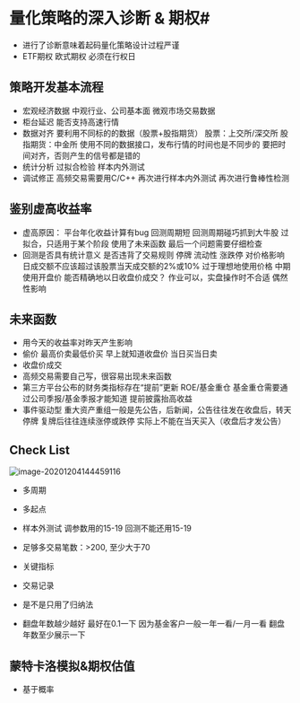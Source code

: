 # 量化策略的深入诊断 & 期权#

+ 进行了诊断意味着起码量化策略设计过程严谨
+ ETF期权 欧式期权 必须在行权日

## 策略开发基本流程 ##

+ 宏观经济数据
  中观行业、公司基本面
  微观市场交易数据
+ 柜台延迟 能否支持高速行情
+ 数据对齐
  要利用不同标的的数据（股票+股指期货）
  股票：上交所/深交所
  股指期货：中金所
  使用不同的数据接口，发布行情的时间也是不同步的
  要把时间对齐，否则产生的信号都是错的
+ 统计分析
  过拟合检验
  样本内外测试
+ 调试修正
  高频交易需要用C/C++
  再次进行样本内外测试
  再次进行鲁棒性检测

## 鉴别虚高收益率 ##

+ 虚高原因：
  平台年化收益计算有bug
  回测周期短
  回测周期碰巧抓到大牛股
  过拟合，只适用于某个阶段
  使用了未来函数
  	最后一个问题需要仔细检查
+ 回测是否具有统计意义
  是否违背了交易规则 停牌
  流动性 涨跌停 对价格影响  日成交额不应该超过该股票当天成交额的2%或10%
  过于理想地使用价格
  	中期使用开盘价
  	能否精确地以日收盘价成交？
  		作业可以，实盘操作时不合适
  偶然性影响

## 未来函数 ##

+ 用今天的收益率对昨天产生影响
+ 偷价
  最高价卖最低价买
  早上就知道收盘价
  当日买当日卖
+ 收盘价成交
+ 高频交易需要自己写，很容易出现未来函数
+ 第三方平台公布的财务类指标存在“提前”更新
  ROE/基金重仓  基金重仓需要通过公司季报/基金季报才能知道 提前披露抬高收益
+ 事件驱动型
  重大资产重组一般是先公告，后新闻，公告往往发在收盘后，转天停牌
  复牌后往往连续涨停或跌停
  实际上不能在当天买入（收盘后才发公告）

## Check List ##

![image-20201204144459116](C:\Users\Joanna\AppData\Roaming\Typora\typora-user-images\image-20201204144459116.png)

+ 多周期
+ 多起点
+ 样本外测试 调参数用的15-19 回测不能还用15-19
+ 足够多交易笔数：>200, 至少大于70
+ 关键指标
+ 交易记录
+ 是不是只用了归纳法

+ 翻盘年数越少越好 最好在0.1一下 因为基金客户一般一年一看/一月一看
  翻盘年数至少展示一下

## 蒙特卡洛模拟&期权估值 ##

+ 基于概率
